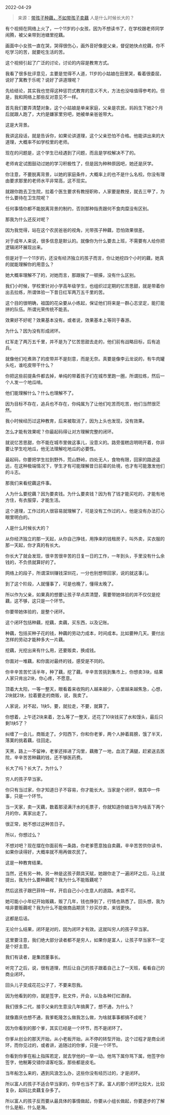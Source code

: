 2022-04-29

> 来源：[带孩子种藕，不如带孩子卖藕](http://mp.weixin.qq.com/s?__biz=MzU0MjYwNDU2Mw==&mid=2247505256&idx=1&sn=f164e75cd92431556e8731ab04d303f8&chksm=fb1ab914cc6d30021c1c9c1e8b0c0ff8d4ee6f6bd5602588d4ab95fe4b343b31bdf17004c456&scene=27#wechat_redirect)
> 人是什么时候长大的？

有个视频在网络上火了，一个11岁的小女孩，因为不想读书了，在学校跟老师同学闹腾，被父亲带到池塘里挖藕。  

  

画面中小女孩一直在哭，哭得很伤心，画外音好像是父亲，督促她快点挖藕，你不吃学习的苦，就要吃生活的苦。

  

这个视频引起了广泛的讨论，讨论的内容是教育方式。  

  

我看了很多批评意见，主要是觉得不人道，11岁的小姑娘在田里哭，看着很委屈，说好了寓教于乐呢？说好了讲道理呢？  

  

先给结论，其实我也觉得这种惩罚式教育的意义不大，方法也没啥值得参考的。但是，我和网络上那些反对意见不一样。

  

首先我们要弄清楚对象，这个小姑娘是单亲家庭，父亲是农民，妈妈生下她2个月后就跟人跑了，大约是嫌家里穷吧，她被单亲爸爸带大。  

  

这是大背景。

  

我讲这段话，就是告诉你，如果论讲道理，这个父亲恐怕不合格。他能讲出来的大道理，大概率不如学校里的老师。  

  

现在的问题是，这个学生已经遇到了问题，而且是学校解决不了的。  

  

老师肯定试图鼓动过她的学习积极性了，但是因为种种原因吧，她还是厌学。  

  

你注意，不要脱离背景，以她的家庭条件，大概率上的也不是什么名校。你没有理由要求那里的老师水平非常高，这不现实。  

  

就跟你跑去卫生院，拉着个医生要求有教授职称，人家要是教授，就去三甲了，为什么要待在卫生院呢？

  

任何事情你都不能脱离背景的制约，否则那种指责跟何不食肉糜没有区别。  

  

那我为什么还反对呢？  

  

因为我觉得，站在这个农民爸爸的视角，光带孩子种藕，恐怕效果很差。

  

对于成年人来说，很多信息是默认的。就像你为什么要去上班，不需要有人给你把逻辑闭环展现出来。  

  

但是对于一个11岁的，还没有经济独立的孩子而言，你让她挖四个小时的藕，她真的就能理解你的用意么？

  

她大概率理解不了的，对她而言，那跟挨了一顿揍，没有什么区别。  

  

我们小时候，学校里针对小学高年级学生，也组织过定期的忆苦思甜，就是带着你出去拉练，所谓体验一下昔日红军两万五千里的苦。

  

这个目的很明确，祖国的花朵要从小练起，保证他们将来是一群心志坚定，能打能拼的队伍。所谓光荣传统不能丢。

  

效果好不好呢？效果基本没有。或者说，效果基本上等同于春游。  

  

为什么？因为没有形成闭环。  

  

红军走了两万五千里，并不是为了忆苦思甜去走的，他们前有战略目标，后有追兵。  

  

就像他们吃煮熟了的皮带并不是刻意，而是无奈。真要是像李云龙说的，有牛肉罐头吃，谁吃皮带干什么？  

  

你把这些前提条件都去掉，单纯的带着孩子们在城市里跑一圈，所谓拉练，然后一个人发一个地瓜啃。  

  

他们能理解什么？什么也理解不了。

  

因为目标不存在，追兵也不存在，你纯属为了让他们吃苦而吃苦，他们当然很茫然。  

  

我小时候经历过这种教育，后来被取消了，因为上头也发现，没有效果。  

  

怎么才能有效果呢？你最起码得让对方理解完整的闭环。  

  

就说忆苦思甜，你不能在城市里做这事儿，没意义的。路旁蛋糕店明明开着，你非要让学生吃地瓜，他无法理解吃地瓜的必要性。  

  

最起码，你要把学生拉到野外，荒山野岭，四处无人，食物有限，回家的路途遥远，在这种极端情况下，学生才有可能理解昔日前辈的处境，也才有可能激发他们的斗志。

  

那我们来看挖藕这件事。  

  

人为什么要挖藕？因为要卖钱。为什么要卖钱？因为有了钱才能买吃的，才能有地方住，有衣服穿，才能生活。

  

这个道理，工作过的人很容易就理解了，可是没有工作过的人，他是没有办法打心眼里明白的。  

  

人是什么时候长大的？  

  

从你经济独立的那一天起，从你自己挣钱，用挣来的钱租房子，叫外卖，买衣服的那一天起，你才真的有长大。

  

你长大了就会发现，很辛苦很辛苦的日复一日的工作，一年到头，手里没有什么余钱的，不负债就算好的了。  

  

网络上的段子，所谓深圳赚钱深圳花，一分也别想带回家，说的就这事儿。  

  

到了这个阶段，人就懂事了，可是也晚了，懂得太晚了。  

  

所以作为父亲，如果真的想要让孩子早点弄清楚，需要带她体验的并不仅仅是挖藕，这不够，这只是一个环节。  

  

你要带她体验的，是整个闭环。

  

这个闭环包括种藕，挖藕，卖藕，买东西，以及记账。

  

种藕，包括买种子花的钱，种藕的劳动力成本，时间成本。比如要种几天。要付出怎样的劳动才能种多大一片藕。  

  

挖藕，光挖出来有什么用，还要贩卖，换成钱。

  

你面对一堆藕，和你面对最终的钱，感受是不同的。

  

你辛辛苦苦忙活半年，种了藕，挖了藕，辛辛苦苦挑到集市上，你想卖3块，结果人家只肯出2块，你心疼，不愿意。

  

顶着大太阳，一等一整天，眼看着来收购的人越来越少，心里越来越焦急，心想，2块就2块，拉着要走的商贩，说，我卖了。  

  

人家说，对不起，1块5，要，就拉走，不要，就算了。  

  

你想着，上午还2块来着，怎么等了一整天，还花了10块钱买了水和馒头，最后只剩1块5了？

  

纠缠了一会儿，商贩走了。夕阳西下，你和你老爹，两个人肿着肩膀，饿了半天，落寞的挑着藕，往回走。  

  

天黑，路上一不留神，老爹还摔进了沟里，藕撒了一地，血流了满腿，赶紧送去医院，辛辛苦苦种藕的钱，还不够医药费。

  

长大了吗？长大了。为什么？  

  

穷人的孩子早当家。

  

你只有当过家，你才知道日子不容易，你才能长大。当家是个闭环，做其中一件事，只是一个环节。  

  

当一天家，卖一天藕，数着那浸满汗水的毛票子，你就知道你娘当年为啥丢下两个月的你，离家出走了。  

  

很正常，她不想过这种苦日子。  

  

所以，你想过么？  

  

不想对吧？现在摆在你面前有一条路，你老爹愿意独自卖藕，辛辛苦苦供你读书，如果你读得好，大概率就不用再做农民了。

  

这是一种教育结果。  

  

当然，还有另一种。另一种是这孩子颇具天赋，她跟你走了一遍闭环之后，马上就提出，我为什么要种藕呢？我为什么不能贩藕呢？

  

然后这孩子跟巴菲特一样，开启自己小小生意人的道路。未尝不可。  

  

她可能小小年纪开始贩藕，贩了几年，钱也挣到了，行情也熟悉了。回头想，我为啥非要贩藕呢？我为什么不能做商品期货？炒买炒卖，来钱更快。  

  

这都是后话。  

  

无论什么结果，闭环是对的，因为闭环才有效。这就叫穷人的孩子早当家。  

  

这里要注意，我们绝大部分读者都不是穷人，如果你是富人，让孩子早当家不一定是个好主意。

  

我们有读者，是集团董事长。  

  

听完了之后，说，很有道理，然后让自己的孩子跟着自己上了一天班，看看自己的商业闭环。  

  

回头儿子变成花花公子了，不要来怨我。  

  

因为他看到的你，就是签字，批文件，开会，以及各种灯红酒绿。

  

我们很多二代，接手父亲的生意没几年搞黄了，想不通，为什么？  

  

就像嘉庆也想不通，我爹乾隆怎么做我怎么做，为啥就事事都搞不成呢？

  

因为你看到的那个爹，其实已经是一个环节，而不是闭环了。  

  

你爹从创业的那天开始，从小老板开始，从不停的转型开始，这个过程才是商业闭环，而你见过的，或者讲，追随过的你爹，只是一个环节。

  

你看到你爹在船上指挥若定，就去学他的一举一动。他骂下属你骂下属，他签字你签字，他觥筹交错你请客吃饭，那些都是皮毛。

  

当年船怎么来的，遇到风浪怎么办，这些你没有经历过的，才是闭环。

  

所以富人的孩子不适合早当家的，你早也当不了家。富人的那个闭环比较大，比较复杂，起码比卖藕复杂多了。  

  

所以富人的孩子反而要从最具体的事情做起，你要从小组长做起，你要逐步的了解什么是船，什么是海。

